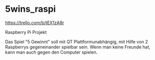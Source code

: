 # 5wins_raspi

https://trello.com/b/tEX1zA8r

Raspberry Pi Projekt

Das Spiel "5 Gewinnt" soll mit QT Plattformunabhängig, mit Hilfe von 2 Raspberrys gegeneinander spielbar sein. Wenn man keine Freunde hat, kann man auch gegen den Computer spielen. 
